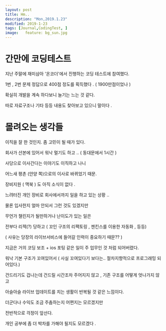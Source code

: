 ```yaml
---
layout: post
title: Hm..
description: "Mon,2019.1.23"
modified: 2019-1-23
tags: [Journal,CodingTest, ]
image:   feature: bg_sun.jpg
---
```


# 간만에 코딩테스트 

지난 주말에 재미삼아 '온코더'에서 진행하는 코딩 테스트에 참여했다. 

1번 , 2번 문제 정답으로 400점 정도를 획득했다 . ( 1900만점이었나 )

확실히 개발을 계속 하다보니 늘기는 느는 것 같다. 

따로 자료구조나 기타 등등 내용도 찾아보고 있으니 말이다 . 

# 몰려오는 생각들 

이직을 잘 한 것인지. 좀 고민이 될 때가 있다. 

회사가 산본에 있어서 워낙 멀기도 하고 .. ( 동대문에서 1시간 )

사당으로 이사간다는 이야기도 이직하고 나니 

어느새 평촌 (안양 쪽)으로의 이사로 바뀌었기 때문. 

장비지원 ( 맥북 ) 도 아직 소식이 없다 . 

느려터진 개인 장비로 회사에서까지 일을 하고 있는 상황 .. 

물론 입사한지 얼마 안되서 그런 것도 있겠지만 

무언가 챌린지가 될만하거나 난이도가 있는 일은 

전부다 리젝(?) 당하고 ( 꼬인 구조의 리팩토링 , 젠킨스를 이용한 자동화 , 등등)

( 사유는 당장의 라이브서비스에 들어갈 인력이 중요하기 때문?? )

지금은 거의 코딩 보조 + ios 포팅 같은 일이 주 업무인 것 처럼 되어버렸다. 

워낙 기본 구조가 꼬여있어서 ( 사실 꼬여있다기 보다는.. 절차지향적으로 프로그래밍 되어있다.)

건드리기도 겁나는데 건드릴 시간조차 주어지지 않고 , 기존 구조를 어떻게 엇나가지 않고 

아슬아슬 라이브 업데이트를 치는 생활이 반복될 것 같은 느낌이다. 

더군다나 수익도 조금 주춤하는지 어쩐지는 모르겠지만 

전반적으로 걱정이 앞선다. 

개인 공부에 좀 더 박차를 가해야 될지도 모르겠다 . 